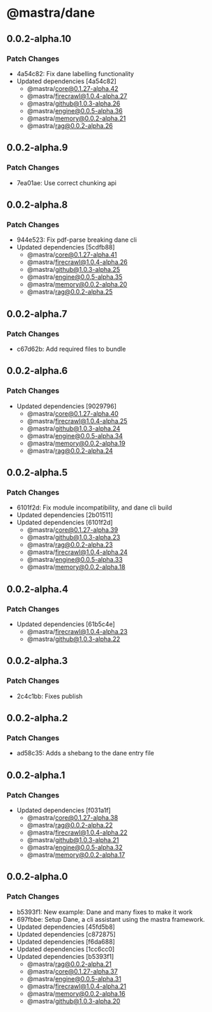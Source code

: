 # @mastra/dane

## 0.0.2-alpha.10

### Patch Changes

- 4a54c82: Fix dane labelling functionality
- Updated dependencies [4a54c82]
  - @mastra/core@0.1.27-alpha.42
  - @mastra/firecrawl@1.0.4-alpha.27
  - @mastra/github@1.0.3-alpha.26
  - @mastra/engine@0.0.5-alpha.36
  - @mastra/memory@0.0.2-alpha.21
  - @mastra/rag@0.0.2-alpha.26

## 0.0.2-alpha.9

### Patch Changes

- 7ea01ae: Use correct chunking api

## 0.0.2-alpha.8

### Patch Changes

- 944e523: Fix pdf-parse breaking dane cli
- Updated dependencies [5cdfb88]
  - @mastra/core@0.1.27-alpha.41
  - @mastra/firecrawl@1.0.4-alpha.26
  - @mastra/github@1.0.3-alpha.25
  - @mastra/engine@0.0.5-alpha.35
  - @mastra/memory@0.0.2-alpha.20
  - @mastra/rag@0.0.2-alpha.25

## 0.0.2-alpha.7

### Patch Changes

- c67d62b: Add required files to bundle

## 0.0.2-alpha.6

### Patch Changes

- Updated dependencies [9029796]
  - @mastra/core@0.1.27-alpha.40
  - @mastra/firecrawl@1.0.4-alpha.25
  - @mastra/github@1.0.3-alpha.24
  - @mastra/engine@0.0.5-alpha.34
  - @mastra/memory@0.0.2-alpha.19
  - @mastra/rag@0.0.2-alpha.24

## 0.0.2-alpha.5

### Patch Changes

- 6101f2d: Fix module incompatibility, and dane cli build
- Updated dependencies [2b01511]
- Updated dependencies [6101f2d]
  - @mastra/core@0.1.27-alpha.39
  - @mastra/github@1.0.3-alpha.23
  - @mastra/rag@0.0.2-alpha.23
  - @mastra/firecrawl@1.0.4-alpha.24
  - @mastra/engine@0.0.5-alpha.33
  - @mastra/memory@0.0.2-alpha.18

## 0.0.2-alpha.4

### Patch Changes

- Updated dependencies [61b5c4e]
  - @mastra/firecrawl@1.0.4-alpha.23
  - @mastra/github@1.0.3-alpha.22

## 0.0.2-alpha.3

### Patch Changes

- 2c4c1bb: Fixes publish

## 0.0.2-alpha.2

### Patch Changes

- ad58c35: Adds a shebang to the dane entry file

## 0.0.2-alpha.1

### Patch Changes

- Updated dependencies [f031a1f]
  - @mastra/core@0.1.27-alpha.38
  - @mastra/rag@0.0.2-alpha.22
  - @mastra/firecrawl@1.0.4-alpha.22
  - @mastra/github@1.0.3-alpha.21
  - @mastra/engine@0.0.5-alpha.32
  - @mastra/memory@0.0.2-alpha.17

## 0.0.2-alpha.0

### Patch Changes

- b5393f1: New example: Dane and many fixes to make it work
- 697fbbe: Setup Dane, a cli assistant using the mastra framework.
- Updated dependencies [45fd5b8]
- Updated dependencies [c872875]
- Updated dependencies [f6da688]
- Updated dependencies [1cc6cc0]
- Updated dependencies [b5393f1]
  - @mastra/rag@0.0.2-alpha.21
  - @mastra/core@0.1.27-alpha.37
  - @mastra/engine@0.0.5-alpha.31
  - @mastra/firecrawl@1.0.4-alpha.21
  - @mastra/memory@0.0.2-alpha.16
  - @mastra/github@1.0.3-alpha.20
